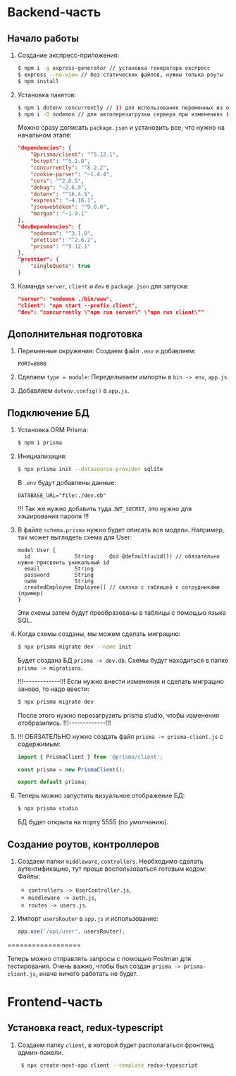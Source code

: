# Backend-часть

## Начало работы

1. Создание экспресс-приложения:
    ```bash
    $ npm i -g express-generator // установка генератора експресс
    $ express --no-view // без статических файлов, нужны только роуты
    $ npm install
    ```

2. Установка пакетов:
    ```bash
    $ npm i dotenv concurrently // 1) для использования переменных из окружения 2) для запуска бекенда и фронтенда одновременно
    $ npm i -D nodemon // для автоперезагрузки сервера при изменениях (в dev-ззависимости)
    ```

   Можно сразу дописать `package.json` и установить все, что нужно на начальном этапе:
    ```json
    "dependencies": {
        "@prisma/client": "^5.12.1",
        "bcrypt": "^5.1.0",
        "concurrently": "^8.2.2",
        "cookie-parser": "~1.4.4",
        "cors": "^2.8.5",
        "debug": "~2.6.9",
        "dotenv": "^16.4.5",
        "express": "~4.16.1",
        "jsonwebtoken": "^9.0.0",
        "morgan": "~1.9.1"
    },
    "devDependencies": {
        "nodemon": "^3.1.0",
        "prettier": "^2.6.2",
        "prisma": "^5.12.1"
    },
    "prettier": {
        "singleQuote": true
    }
    ```

3. Команда `server`, `client` и `dev` в `package.json` для запуска:
    ```json
    "server": "nodemon ./bin/www",
    "client": "npm start --prefix client",
    "dev": "concurrently \"npm run server\" \"npm run client\""
    ```

## Дополнительная подготовка

1. Переменные окружения:
   Создаем файл `.env` и добавляем:
    ```dotenv
    PORT=8000
    ```

2. Сделаем `type = module`:
   Переделываем импорты в `bin -> env`, `app.js`.

3. Добавляем `dotenv.config()` в `app.js`.

## Подключение БД

1. Установка ORM Prisma:
    ```bash
    $ npm i prisma
    ```

2. Инициализация:
    ```bash
    $ npx prisma init --datasource-provider sqlite
    ```

   В `.env` будут добавлены данные:
    ```dotenv
    DATABASE_URL="file:./dev.db"
    ```

   !!! Так же нужно добавить туда `JWT_SECRET`, это нужно для хэширования пароля !!!

3. В файле `schema.prisma` нужно будет описать все модели. Например, так может выглядеть схема для User:
    ```prisma
    model User {
      id              String     @id @default(uuid()) // обязательно нужно присвоить уникальный id
      email           String
      password        String
      name            String
      createdEmployee Employee[] // связка с таблицей с сотрудниками (пример)
    }
    ```

   Эти схемы затем будут преобразованы в таблицы с помощью языка SQL.

4. Когда схемы созданы, мы можем сделать миграцию:
    ```bash
    $ npx prisma migrate dev --name init
    ```

   Будет создана БД `prisma -> dev.db`. Схемы будут находиться в папке `prisma -> migrations`.

   !!!-------------!!!
   Если нужно внести изменения и сделать миграцию заново, то надо ввести:
    ```bash
    $ npx prisma migrate dev
    ```

   После этого нужно перезагрузить prisma studio, чтобы изменения отобразились.
   !!!-------------!!!

5. !!! ОБЯЗАТЕЛЬНО нужно создать файл `prisma -> prisma-client.js` с содержимым:
    ```javascript
    import { PrismaClient } from '@prisma/client';

    const prisma = new PrismaClient();

    export default prisma;
    ```

6. Теперь можно запустить визуальное отображение БД:
    ```bash
    $ npx prisma studio
    ```

   БД будет открыта на порту 5555 (по умолчанию).

## Создание роутов, контроллеров

1. Создаем папки `middleware`, `controllers`.
   Необходимо сделать аутентификацию, тут проще воспользоваться готовым кодом:
   Файлы:
    - `controllers -> UserController.js`,
    - `middleware -> auth.js`,
    - `routes -> users.js`.

2. Импорт `usersRouter` в `app.js` и использование:
    ```javascript
    app.use('/api/user', usersRouter);
    ```

==================

Теперь можно отправлять запросы с помощью Postman для тестирования. Очень важно, чтобы был
создан `prisma -> prisma-client.js`, иначе ничего работать не будет.


# Frontend-часть

## Установка react, redux-typescript

1. Создаем папку `client`, в которой будет располагаться фронтенд админ-панели.
   ```bash
    $ npx create-next-app client --template redux-typescript
    ```


